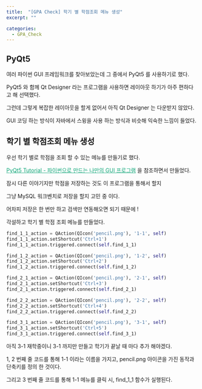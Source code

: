 ```yaml
---
title:  "[GPA Check] 학기 별 학점조회 메뉴 생성"
excerpt: ""

categories:
  - GPA_Check
---
```


## PyQt5

여러 파이썬 GUI 프레임워크를 찾아보았는데 그 중에서 PyQt5 를 사용하기로 했다.

PyQt5 와 함께 Qt Designer 라는 프로그램을 사용하면 레이아웃 하기가 아주 편하다고 해 선택했다.

그런데 그렇게 복잡한 레이아웃을 할게 없어서 아직 Qt Designer 는 다운받지 않았다.

GUI 코딩 하는 방식이 자바에서 스윙을 사용 하는 방식과 비슷해 익숙한 느낌이 들었다.

## 학기 별 학점조회 메뉴 생성

우선 학기 별로 학점을 조회 할 수 있는 메뉴를 만들기로 했다.

<a href="https://wikidocs.net/21849" style="color:#0FA678">PyQt5 Tutorial - 파이썬으로 만드는 나만의 GUI 프로그램</a> 을 참조하면서 만들었다.

잠시 다른 이야기지만 학점을 저장하는 것도 이 프로그램을 통해서 할지

그냥 MySQL 워크벤치로 저장을 할지 고민 중 이다.

어차피 저장은 한 번만 하고 검색만 연동해오면 되기 때문에 !

각설하고 학기 별 학점 조회 메뉴를 만들었다.

```python
find_1_1_action = QAction(QIcon('pencil.png'), '1-1', self)
find_1_1_action.setShortcut('Ctrl+1')
find_1_1_action.triggered.connect(self.find_1_1)

find_1_2_action = QAction(QIcon('pencil.png'), '1-2', self)
find_1_2_action.setShortcut('Ctrl+2')
find_1_2_action.triggered.connect(self.find_1_2)

find_2_1_action = QAction(QIcon('pencil.png'), '2-1', self)
find_2_1_action.setShortcut('Ctrl+3')
find_2_1_action.triggered.connect(self.find_2_1)

find_2_2_action = QAction(QIcon('pencil.png'), '2-2', self)
find_2_2_action.setShortcut('Ctrl+4')
find_2_2_action.triggered.connect(self.find_2_2)

find_3_1_action = QAction(QIcon('pencil.png'), '3-1', self)
find_3_1_action.setShortcut('Ctrl+5')
find_3_1_action.triggered.connect(self.find_3_1)
```

아직 3-1 재학중이니 3-1 까지만 만들고 학기가 끝날 때 마다 추가 해야겠다.

1, 2 번째 줄 코드를 통해 1-1 이라는 이름을 가지고, pencil.png 아이콘을 가진 동작과 단축키를 정의 한 것이다.

그리고 3 번째 줄 코드를 통해 1-1 메뉴를 클릭 시, find_1_1 함수가 실행된다.

